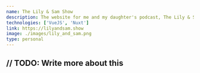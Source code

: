 ```yaml
---
name: The Lily & Sam Show
description: The website for me and my daughter's podcast, The Lily & Sam Show.
technologies: ['VueJS', 'Nuxt']
link: https://lilyandsam.show
image: ./images/lily_and_sam.png
type: personal
---
```


<h2 class="font-mono">// TODO: Write more about this</h2>